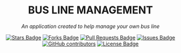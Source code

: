 <h1 align="center">BUS LINE MANAGEMENT</h1>
<p align="center"><i>An application created to help manage your own bus line</i></p>
<div align="center">
  <a href="https://github.com/dungngminh/QuanLyNhaXe_Maven/stargazers"><img src="https://img.shields.io/github/stars/dungngminh/QuanLyNhaXe_Maven" alt="Stars Badge"/></a>
<a href="https://github.com/dungngminh/QuanLyNhaXe_Maven/network/members"><img src="https://img.shields.io/github/forks/dungngminh/QuanLyNhaXe_Maven" alt="Forks Badge"/></a>
<a href="https://github.com/dungngminh/QuanLyNhaXe_Maven/pulls"><img src="https://img.shields.io/github/issues-pr/dungngminh/QuanLyNhaXe_Maven" alt="Pull Requests Badge"/></a>
<a href="https://github.com/dungngminh/QuanLyNhaXe_Maven/issues"><img src="https://img.shields.io/github/issues/dungngminh/QuanLyNhaXe_Maven" alt="Issues Badge"/></a>
<a href="https://github.com/dungngminh/QuanLyNhaXe_Maven/graphs/contributors"><img alt="GitHub contributors" src="https://img.shields.io/github/contributors/dungngminh/QuanLyNhaXe_Maven?color=2b9348"></a>
<a href="https://github.com/dungngminh/QuanLyNhaXe_Maven/blob/master/LICENSE"><img src="https://img.shields.io/github/license/dungngminh/QuanLyNhaXe_Maven?color=2b9348" alt="License Badge"/></a>
</div>